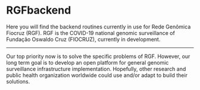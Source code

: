 # RGFbackend

Here you will find the backend routines currently in use for Rede Genômica Fiocruz (RGF).
RGF is the COVID-19 national genomic surveillance of Fundação Oswaldo Cruz (FIOCRUZ), currently in development.

---

Our top priority now is to solve the specific problems of RGF. However, our long term goal is to develop an open platform for general genomic surveillance infrastructure implementation.
Hopefully, other research and public health organization worldwide could use and/or adapt to build their solutions.
